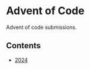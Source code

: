 # Advent of Code

Advent of code submissions.

## Contents

- [2024](./src/advent-of-code/2024/README.md)
